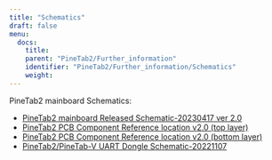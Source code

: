 ```yaml
---
title: "Schematics"
draft: false
menu:
  docs:
    title:
    parent: "PineTab2/Further_information"
    identifier: "PineTab2/Further_information/Schematics"
    weight: 
---
```


PineTab2 mainboard Schematics:

* [PineTab2 mainboard Released Schematic-20230417 ver 2.0](https://files.pine64.org/doc/PineTab/PineTab2_V2_schematic-20230417.pdf)
* [PineTab2 PCB Component Reference location v2.0 (top layer)](https://files.pine64.org/doc/PineTab/PineTab2_V2_comp_ref_top-20230417.pdf)
* [PineTab2 PCB Component Reference location v2.0 (bottom layer)](https://files.pine64.org/doc/PineTab/PineTab2_V2_comp_ref_bottom-20230417.pdf)
* [PineTab2/PineTab-V UART Dongle Schematic-20221107](https://files.pine64.org/doc/PineTab/pinetab2-V_uart_console_schematic-20221107.pdf)
